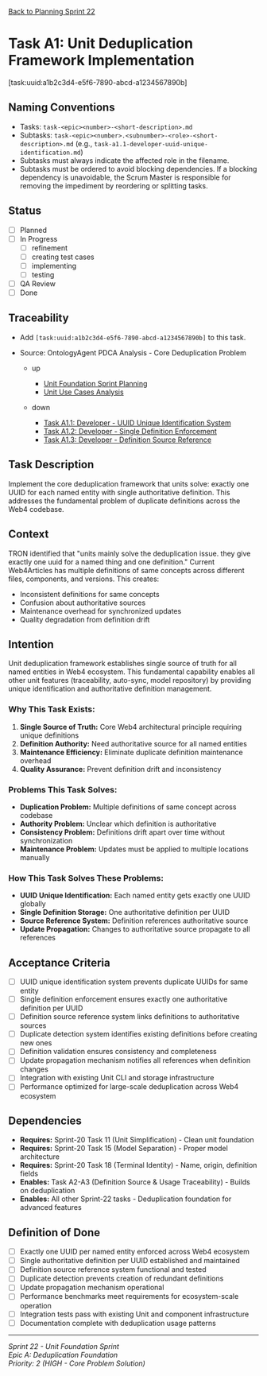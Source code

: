 [Back to Planning Sprint 22](./planning.md)

# Task A1: Unit Deduplication Framework Implementation
[task:uuid:a1b2c3d4-e5f6-7890-abcd-a1234567890b]

## Naming Conventions
- Tasks: `task-<epic><number>-<short-description>.md`
- Subtasks: `task-<epic><number>.<subnumber>-<role>-<short-description>.md` (e.g., `task-a1.1-developer-uuid-unique-identification.md`)
- Subtasks must always indicate the affected role in the filename.
- Subtasks must be ordered to avoid blocking dependencies. If a blocking dependency is unavoidable, the Scrum Master is responsible for removing the impediment by reordering or splitting tasks.

## Status
- [ ] Planned
- [ ] In Progress
  - [ ] refinement
  - [ ] creating test cases
  - [ ] implementing
  - [ ] testing
- [ ] QA Review
- [ ] Done

## Traceability
- Add `[task:uuid:a1b2c3d4-e5f6-7890-abcd-a1234567890b]` to this task.
- Source: OntologyAgent PDCA Analysis - Core Deduplication Problem

  - up
    - [Unit Foundation Sprint Planning](../../roles/ProductOwner/PDCA/2025-09-08-UTC-1410.md)
    - [Unit Use Cases Analysis](../../roles/OntologyAgent/PDCA/2025-09-08-UTC-1405.md)

  - down
    - [Task A1.1: Developer - UUID Unique Identification System](./task-a1.1-developer-uuid-unique-identification.md)
    - [Task A1.2: Developer - Single Definition Enforcement](./task-a1.2-developer-single-definition-enforcement.md)
    - [Task A1.3: Developer - Definition Source Reference](./task-a1.3-developer-definition-source-reference.md)

## Task Description
Implement the core deduplication framework that units solve: exactly one UUID for each named entity with single authoritative definition. This addresses the fundamental problem of duplicate definitions across the Web4 codebase.

## Context
TRON identified that "units mainly solve the deduplication issue. they give exactly one uuid for a named thing and one definition." Current Web4Articles has multiple definitions of same concepts across different files, components, and versions. This creates:
- Inconsistent definitions for same concepts
- Confusion about authoritative sources
- Maintenance overhead for synchronized updates
- Quality degradation from definition drift

## Intention
Unit deduplication framework establishes single source of truth for all named entities in Web4 ecosystem. This fundamental capability enables all other unit features (traceability, auto-sync, model repository) by providing unique identification and authoritative definition management.

### **Why This Task Exists:**
1. **Single Source of Truth:** Core Web4 architectural principle requiring unique definitions
2. **Definition Authority:** Need authoritative source for all named entities
3. **Maintenance Efficiency:** Eliminate duplicate definition maintenance overhead
4. **Quality Assurance:** Prevent definition drift and inconsistency

### **Problems This Task Solves:**
- **Duplication Problem:** Multiple definitions of same concept across codebase
- **Authority Problem:** Unclear which definition is authoritative
- **Consistency Problem:** Definitions drift apart over time without synchronization
- **Maintenance Problem:** Updates must be applied to multiple locations manually

### **How This Task Solves These Problems:**
- **UUID Unique Identification:** Each named entity gets exactly one UUID globally
- **Single Definition Storage:** One authoritative definition per UUID
- **Source Reference System:** Definition references authoritative source
- **Update Propagation:** Changes to authoritative source propagate to all references

## Acceptance Criteria
- [ ] UUID unique identification system prevents duplicate UUIDs for same entity
- [ ] Single definition enforcement ensures exactly one authoritative definition per UUID
- [ ] Definition source reference system links definitions to authoritative sources
- [ ] Duplicate detection system identifies existing definitions before creating new ones
- [ ] Definition validation ensures consistency and completeness
- [ ] Update propagation mechanism notifies all references when definition changes
- [ ] Integration with existing Unit CLI and storage infrastructure
- [ ] Performance optimized for large-scale deduplication across Web4 ecosystem

## Dependencies
- **Requires:** Sprint-20 Task 11 (Unit Simplification) - Clean unit foundation
- **Requires:** Sprint-20 Task 15 (Model Separation) - Proper model architecture
- **Requires:** Sprint-20 Task 18 (Terminal Identity) - Name, origin, definition fields
- **Enables:** Task A2-A3 (Definition Source & Usage Traceability) - Builds on deduplication
- **Enables:** All other Sprint-22 tasks - Deduplication foundation for advanced features

## Definition of Done
- [ ] Exactly one UUID per named entity enforced across Web4 ecosystem
- [ ] Single authoritative definition per UUID established and maintained
- [ ] Definition source reference system functional and tested
- [ ] Duplicate detection prevents creation of redundant definitions
- [ ] Update propagation mechanism operational
- [ ] Performance benchmarks meet requirements for ecosystem-scale operation
- [ ] Integration tests pass with existing Unit and component infrastructure
- [ ] Documentation complete with deduplication usage patterns

---

*Sprint 22 - Unit Foundation Sprint*  
*Epic A: Deduplication Foundation*  
*Priority: 2 (HIGH - Core Problem Solution)*